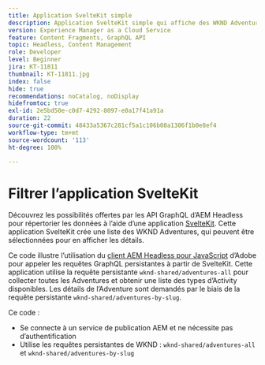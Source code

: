 ```yaml
---
title: Application SvelteKit simple
description: Application SvelteKit simple qui affiche des WKND Adventures modélisées à l’aide de fragments de contenu.
version: Experience Manager as a Cloud Service
feature: Content Fragments, GraphQL API
topic: Headless, Content Management
role: Developer
level: Beginner
jira: KT-11811
thumbnail: KT-11811.jpg
index: false
hide: true
recommendations: noCatalog, noDisplay
hidefromtoc: true
exl-id: 2e5bd50e-c0d7-4292-8097-e0a17f41a91a
duration: 22
source-git-commit: 48433a5367c281cf5a1c106b08a1306f1b0e8ef4
workflow-type: tm+mt
source-wordcount: '113'
ht-degree: 100%

---
```


# Filtrer l’application SvelteKit

Découvrez les possibilités offertes par les API GraphQL d’AEM Headless pour répertorier les données à l’aide d’une application [SvelteKit](https://kit.svelte.dev/). Cette application SvelteKit crée une liste des WKND Adventures, qui peuvent être sélectionnées pour en afficher les détails.

Ce code illustre l’utilisation du [client AEM Headless pour JavaScript](https://github.com/adobe/aem-headless-client-js/blob/main/api-reference.md) d’Adobe pour appeler les requêtes GraphQL persistantes à partir de SvelteKit. Cette application utilise la requête persistante `wknd-shared/adventures-all` pour collecter toutes les Adventures et obtenir une liste des types d’Activity disponibles. Les détails de l’Adventure sont demandés par le biais de la requête persistante `wknd-shared/adventures-by-slug`.

Ce code :

+ Se connecte à un service de publication AEM et ne nécessite pas d’authentification
+ Utilise les requêtes persistantes de WKND : `wknd-shared/adventures-all` et `wknd-shared/adventures-by-slug`
